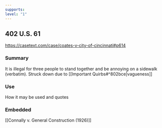 ```yaml
---
supports: 
level: "1"
---
```

## 402 U.S. 61

https://casetext.com/case/coates-v-city-of-cincinnati#p614

### Summary

It is illegal for three people to stand together and be annoying on a sidewalk (verbatim).
Struck down due to [[Important Quirbs#^802bce|vagueness]]

### Use

How it may be used and quotes

### Embedded

[[Connally v. General Construction (1926)]]